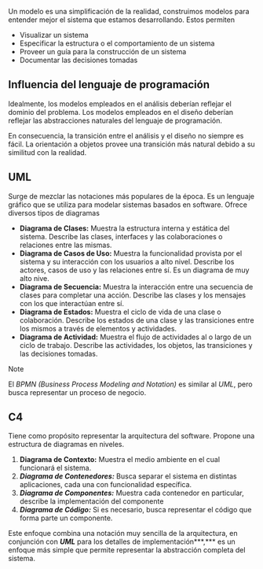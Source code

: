 Un modelo es una simplificación de la realidad, construimos modelos para entender mejor el sistema que estamos desarrollando. Estos permiten

- Visualizar un sistema
- Especificar la estructura o el comportamiento de un sistema
- Proveer un guía para la construcción de un sistema
- Documentar las decisiones tomadas

## Influencia del lenguaje de programación

Idealmente, los modelos empleados en el análisis deberían reflejar el dominio del problema. Los modelos empleados en el diseño deberían reflejar las abstracciones naturales del lenguaje de programación.

En consecuencia, la transición entre el análisis y el diseño no siempre es fácil. La orientación a objetos provee una transición más natural debido a su similitud con la realidad.

## UML

Surge de mezclar las notaciones más populares de la época. Es un lenguaje gráfico que se utiliza para modelar sistemas basados en software. Ofrece diversos tipos de diagramas

- **Diagrama de Clases:** Muestra la estructura interna y estática del sistema. Describe las clases, interfaces y las colaboraciones o relaciones entre las mismas.
- **Diagrama de Casos de Uso:** Muestra la funcionalidad provista por el sistema y su interacción con los usuarios a alto nivel. Describe los actores, casos de uso y las relaciones entre sí. Es un diagrama de muy alto nive.
- **Diagrama de Secuencia:** Muestra la interacción entre una secuencia de clases para completar una acción. Describe las clases y los mensajes con los que interactúan entre sí.
- **Diagrama de Estados:** Muestra el ciclo de vida de una clase o colaboración. Describe los estados de una clase y las transiciones entre los mismos a través de elementos y actividades.
- **Diagrama de Actividad:** Muestra el flujo de actividades al o largo de un ciclo de trabajo. Describe las actividades, los objetos, las transiciones y las decisiones tomadas.

> [!note]
> El *BPMN (Business Process Modeling and Notation)* es similar al *UML*, pero busca representar un proceso de negocio.

## C4

Tiene como propósito representar la arquitectura del software. Propone una estructura de diagramas en niveles.

1. **Diagrama de Contexto:** Muestra el medio ambiente en el cual funcionará el sistema.
2. ***Diagrama de Contenedores:*** Busca separar el sistema en distintas aplicaciones, cada una con funcionalidad específica.
3. ***Diagrama de Componentes:*** Muestra cada contenedor en particular, describe la implementación del componente
4. ***Diagrama de Código:*** Si es necesario, busca representar el código que forma parte un componente.

Este enfoque combina una notación muy sencilla de la arquitectura, en conjunción con ***UML*** para los detalles de implementación***,*** es un enfoque más simple que permite representar la abstracción completa del sistema.
